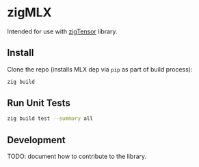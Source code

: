 # zigMLX

Intended for use with [zigTensor](https://github.com/cryptodeal/zigTensor) library.

## Install

Clone the repo (installs MLX dep via `pip` as part of build process):

```bash
zig build
```

## Run Unit Tests

```bash
zig build test --summary all
```

## Development

TODO: document how to contribute to the library.
